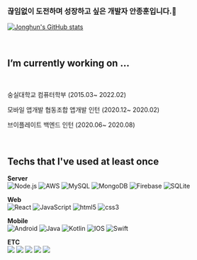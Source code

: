 ### 끊임없이 도전하며 성장하고 싶은 개발자 안종훈입니다.👋
[![Jonghun's GitHub stats](https://github-readme-stats.vercel.app/api?username=JonghunAn&hide_title=true&show_icons=true&include_all_commits=true&disable_animations=true&theme=vue&count_private=true&hide=stars,issues)](https://github.com/anuraghazra/github-readme-stats)

<br/>

## I’m currently working on ...
</br>
<p>숭실대학교 컴퓨터학부 (2015.03~ 2022.02)</p>
<p> 모바일 앱개발 협동조합 앱개발 인턴 (2020.12~ 2020.02)</p>
<p> 브이플레이트 백엔드 인턴 (2020.06~ 2020.08)</p>

</br>

## Techs that I've used at least once

<p>
  
  <strong>Server</strong>
  <br/>
  <img alt="Node.js" src = "https://img.shields.io/badge/Node.js-43853D?style=for-the-badge&logo=node.js&logoColor=white"/>
  <img alt="AWS" src = "https://img.shields.io/badge/AWS-%23FF9900.svg?style=for-the-badge&logo=amazon-aws&logoColor=white"/>
  <img alt="MySQL" src="https://img.shields.io/badge/mysql-%2300f.svg?&style=for-the-badge&logo=mysql&logoColor=white"/>
  <img alt ="MongoDB" src = "https://img.shields.io/badge/MongoDB-%234ea94b.svg?style=for-the-badge&logo=mongodb&logoColor=white"/>
  <img alt="Firebase" src="https://img.shields.io/badge/firebase%20-%23039BE5.svg?&style=for-the-badge&logo=firebase"/>
  <img alt="SQLite" src ="https://img.shields.io/badge/sqlite-%2307405e.svg?&style=for-the-badge&logo=sqlite&logoColor=white"/>

  <strong>Web</strong>
  <br/>
  <img alt="React" src="https://img.shields.io/badge/-React-45b8d8?style=flat-square&logo=react&logoColor=white" />
  <img alt="JavaScript" src="https://img.shields.io/badge/-JavaScript-F7B93E?style=flat-square&logo=javascript&logoColor=white" />
  <img alt="html5" src="https://img.shields.io/badge/-HTML5-E34F26?style=flat-square&logo=html5&logoColor=white" />
  <img alt="css3" src="https://img.shields.io/badge/-CSS3-1173B6?style=flat-square&logo=css3&logoColor=white" />
  
  <strong>Mobile</strong> 
  <br/>
  <img alt="Android" src="https://img.shields.io/badge/Android-3DDC84?style=flat-square&logo=android&logoColor=white" />
  <img alt="Java" src="https://img.shields.io/badge/Java-007396?style=flat-square&logo=Java&logoColor=white"/>
  <img alt="Kotlin" src="https://img.shields.io/badge/kotlin-%230095D5.svg?&style=flat-square&logo=kotlin&logoColor=white"/>
  <img alt="IOS" src="https://img.shields.io/badge/iOS-000000?style=flat-square&logo=ios&logoColor=white"/>
  <img alt="Swift" src="https://img.shields.io/badge/Swift-FA7343?style=flat-square&logo=swift&logoColor=white"/>
  
  
  <strong>ETC</strong>
  <br/>
  <img src="https://img.shields.io/badge/-Python-3766AB?style=flat-square&logo=Python&logoColor=white"/> 
  <img src= "https://img.shields.io/badge/Ubuntu-E95420?style=flat-square&logo=ubuntu&logoColor=white"/>
  <img src="https://img.shields.io/badge/c%20-%2300599C.svg?&style=flat-square&logo=c&logoColor=white"/>
  <img src="https://img.shields.io/badge/C++-00599C?style=flat-square&logo=C%2B%2B&logoColor=white"/>
  <img src= "https://img.shields.io/badge/-Arduino-00979D?style=flat-square&logo=Arduino&logoColor=white"/>

</p>


<!--
**JonghunAn/JonghunAn** is a ✨ _special_ ✨ repository because its `README.md` (this file) appears on your GitHub profile.

Here are some ideas to get you started:

- 🔭 I’m currently working on ...
- 🌱 I’m currently learning ...
- 👯 I’m looking to collaborate on ...
- 🤔 I’m looking for help with ...
- 💬 Ask me about ...
- 📫 How to reach me: ...
- 😄 Pronouns: ...
- ⚡ Fun fact: ...
-->
